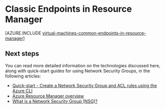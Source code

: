 <properties
   pageTitle="Classic Endpoints in Resource Manager Overview | Azure"
   description="Understand how endpoints from the Classic deployment model are now implemented in Resource Manager using Network Security Groups and ACL rules"
   services="virtual-machines-linux"
   documentationCenter=""
   authors="iainfoulds"
   manager="timlt"
   editor=""/>

<tags
	ms.service="virtual-machines-linux"
	ms.date="05/26/2016"
	wacn.date=""/>

# Classic Endpoints in Resource Manager
[AZURE.INCLUDE [virtual-machines-common-endpoints-in-resource-manager](../includes/virtual-machines-common-endpoints-in-resource-manager.md)]

## Next steps
You can read more detailed information on the technologies discussed here, along with quick-start guides for using Network Security Groups, in the following articles:

- [Quick-start - Create a Network Security Group and ACL rules using the Azure CLI](/documentation/articles/virtual-machines-linux-nsg-quickstart/)  
- [Azure Resource Manager overview](/documentation/articles/resource-group-overview/)  
- [What is a Network Security Group (NSG)?](/documentation/articles/virtual-networks-nsg/)